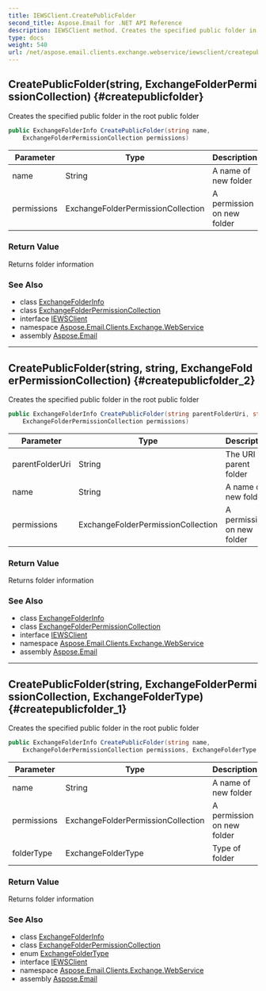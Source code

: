 ```yaml
---
title: IEWSClient.CreatePublicFolder
second_title: Aspose.Email for .NET API Reference
description: IEWSClient method. Creates the specified public folder in the root public folder
type: docs
weight: 540
url: /net/aspose.email.clients.exchange.webservice/iewsclient/createpublicfolder/
---
```

## CreatePublicFolder(string, ExchangeFolderPermissionCollection) {#createpublicfolder}

Creates the specified public folder in the root public folder

```csharp
public ExchangeFolderInfo CreatePublicFolder(string name, 
    ExchangeFolderPermissionCollection permissions)
```

| Parameter | Type | Description |
| --- | --- | --- |
| name | String | A name of new folder |
| permissions | ExchangeFolderPermissionCollection | A permission on new folder |

### Return Value

Returns folder information

### See Also

* class [ExchangeFolderInfo](../../../aspose.email.clients.exchange/exchangefolderinfo/)
* class [ExchangeFolderPermissionCollection](../../../aspose.email.clients.exchange/exchangefolderpermissioncollection/)
* interface [IEWSClient](../)
* namespace [Aspose.Email.Clients.Exchange.WebService](../../iewsclient/)
* assembly [Aspose.Email](../../../)

---

## CreatePublicFolder(string, string, ExchangeFolderPermissionCollection) {#createpublicfolder_2}

Creates the specified public folder in the root public folder

```csharp
public ExchangeFolderInfo CreatePublicFolder(string parentFolderUri, string name, 
    ExchangeFolderPermissionCollection permissions)
```

| Parameter | Type | Description |
| --- | --- | --- |
| parentFolderUri | String | The URI of parent folder |
| name | String | A name of new folder |
| permissions | ExchangeFolderPermissionCollection | A permission on new folder |

### Return Value

Returns folder information

### See Also

* class [ExchangeFolderInfo](../../../aspose.email.clients.exchange/exchangefolderinfo/)
* class [ExchangeFolderPermissionCollection](../../../aspose.email.clients.exchange/exchangefolderpermissioncollection/)
* interface [IEWSClient](../)
* namespace [Aspose.Email.Clients.Exchange.WebService](../../iewsclient/)
* assembly [Aspose.Email](../../../)

---

## CreatePublicFolder(string, ExchangeFolderPermissionCollection, ExchangeFolderType) {#createpublicfolder_1}

Creates the specified public folder in the root public folder

```csharp
public ExchangeFolderInfo CreatePublicFolder(string name, 
    ExchangeFolderPermissionCollection permissions, ExchangeFolderType folderType)
```

| Parameter | Type | Description |
| --- | --- | --- |
| name | String | A name of new folder |
| permissions | ExchangeFolderPermissionCollection | A permission on new folder |
| folderType | ExchangeFolderType | Type of folder |

### Return Value

Returns folder information

### See Also

* class [ExchangeFolderInfo](../../../aspose.email.clients.exchange/exchangefolderinfo/)
* class [ExchangeFolderPermissionCollection](../../../aspose.email.clients.exchange/exchangefolderpermissioncollection/)
* enum [ExchangeFolderType](../../../aspose.email.clients.exchange/exchangefoldertype/)
* interface [IEWSClient](../)
* namespace [Aspose.Email.Clients.Exchange.WebService](../../iewsclient/)
* assembly [Aspose.Email](../../../)


